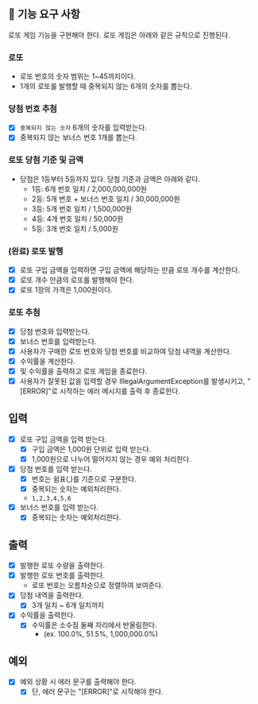 ## 🚀 기능 요구 사항
로또 게임 기능을 구현해야 한다. 로또 게임은 아래와 같은 규칙으로 진행된다.

### 로또
- 로또 번호의 숫자 범위는 1~45까지이다.
- 1개의 로또를 발행할 때 중복되지 않는 6개의 숫자를 뽑는다.

### 당첨 번호 추첨
- [x] `중복되지 않는 숫자` 6개의 숫자를 입력받는다.
- [x] 중복되지 않는 보너스 번호 1개를 뽑는다.

### 로또 당첨 기준 및 금액
- 당첨은 1등부터 5등까지 있다. 당첨 기준과 금액은 아래와 같다.
    - 1등: 6개 번호 일치 / 2,000,000,000원
    - 2등: 5개 번호 + 보너스 번호 일치 / 30,000,000원
    - 3등: 5개 번호 일치 / 1,500,000원
    - 4등: 4개 번호 일치 / 50,000원
    - 5등: 3개 번호 일치 / 5,000원

### (완료) 로또 발행
- [x] 로또 구입 금액을 입력하면 구입 금액에 해당하는 만큼 로또 개수를 계산한다.
- [x] 로또 개수 만큼의 로또를 발행해야 한다.
- [x] 로또 1장의 가격은 1,000원이다.

### 로또 추첨
- [x] 당첨 번호와 입력받는다.
- [x] 보너스 번호를 입력받는다.
- [x] 사용자가 구매한 로또 번호와 당첨 번호를 비교하여 당첨 내역을 계산한다.
- [x] 수익률을 계산한다.
- [x] 및 수익률을 출력하고 로또 게임을 종료한다.
- [x] 사용자가 잘못된 값을 입력할 경우 IllegalArgumentException를 발생시키고, "[ERROR]"로 시작하는 에러 메시지를 출력 후 종료한다.

## 입력
- [x] 로또 구입 금액을 입력 받는다.
  - [x] 구입 금액은 1,000원 단위로 입력 받는다.
  - [x] 1,000원으로 나누어 떨어지지 않는 경우 예외 처리한다.
- [x] 당첨 번호를 입력 받는다.
  - [x] 번호는 쉼표(,)를 기준으로 구분한다.
  - [x] 중복되는 숫자는 예외처리한다.
  - ```1,2,3,4,5,6```
- [x] 보너스 번호를 입력 받는다.
  - [x] 중복되는 숫자는 예외처리한다.

## 출력
- [x] 발행한 로또 수량을 출력한다.
- [x] 발행한 로또 번호를 출력한다.
  - 로또 번호는 오름차순으로 정렬하여 보여준다.
- [x] 당첨 내역을 출력한다.
  - [x] 3개 일치 ~ 6개 일치까지
- [x] 수익률을 출력한다.
  - [x] 수익률은 소수점 둘째 자리에서 반올림한다. 
    - (ex. 100.0%, 51.5%, 1,000,000.0%)

## 예외
- [x] 예외 상황 시 에러 문구를 출력해야 한다.
  - [x] 단, 에러 문구는 "[ERROR]"로 시작해야 한다.